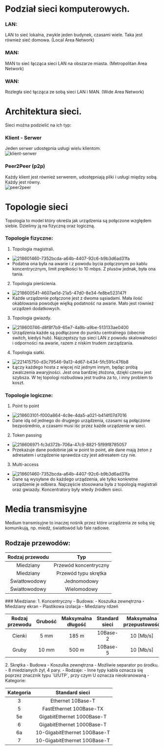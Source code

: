 # Podział sieci komputerowych.
### LAN:
LAN to sieć lokalna, zwykle jeden budynek, czasami wiele. Taka jest również sieć domowa. (Local Area Network)
### MAN:
MAN to sieć łącząca sieci LAN na obszarze miasta. (Metropolitan Area Network)
### WAN:
Rozległa sieć łącząca ze sobą sieci LAN i MAN. (Wide Area Network)
# Architektura sieci.
Sieci można podzielić na ich typ:
### Klient - Serwer
Jeden serwer udostępnia usługi wielu klientom.  
![klient-serwer](https://github.com/user-attachments/assets/d2c9bbb7-2ee6-42d1-875e-04968eb9783f)
### Peer2Peer (p2p)
Każdy klient jest również serwerem, udostępniają pliki i usługi między sobą. Każdy jest równy.  
![peer2peer](https://github.com/user-attachments/assets/628a5fe6-d331-48cb-aa8f-b73aeac22ec4)
# Topologie sieci
Topologia to model który określa jak urządzenia są połączone względem siebie. Dzielimy ją na fizyczną oraz logiczną.
### Topologie fizyczne:
1. Topologia magistrali.
  - ![218601460-7352bcda-a64b-4407-92c6-b9b3d6ad31fa](https://github.com/user-attachments/assets/6aabaa50-c1a4-4941-800b-4df9049b4774)
  - Podatna ona była na awarie i z powodu bycia połączonym po kablu koncentrycznym, limit prędkości to 10 mbps. Z plusów jednak, była ona tania.
2. Topologia pierścienia.
  - ![218600541-4607ae1d-21a5-47d0-8e34-fe8be523147f](https://github.com/user-attachments/assets/867cce18-5801-4c3e-a3c0-c6031412f4f1)
  - Każde urządzenie połączone jest z dwoma sąsiadami. Mała ilość okablowania powoduje więlką podatność na awarie. Mało jest również urządzeń dodatkowych.
3. Topologia gwiazdy.
  - ![218600746-d8f8f7b9-65e7-4a9b-a9be-513133ae0400](https://github.com/user-attachments/assets/f7fa9282-5cb9-435f-992f-631fe4536c82)
  - Urządzenia każde są podłączone do punktu centralnego (obecnie switch, kiedyś hub). Najczęstszy typ sieci LAN z powodu skalowalności i odporności na awarie, razem z niskim trudem zarządzania.
4. Topologia siatki.
  - ![221415750-d3c79546-9a13-4d67-b434-5fc591c476b8](https://github.com/user-attachments/assets/1824a5b4-e34d-45cb-8a24-7279d876011a)
  - Łączy każdego hosta z więcej niż jednym innym, będąc próbą zwalczenia awaryjności. Jest ona bardziej złożona, dzięki czemu jest szybsza. W tej topologi rozbudowa jest trudna za to, i inny problem to koszt.
### Topologie logiczne:
1. Point to point
  - ![218603101-f000a864-4c9e-4da5-a021-b414f07d7016](https://github.com/user-attachments/assets/9d2f9fd2-56a7-4cdc-97e5-4945e2beae09)
  - Dane idą od jednego do drugiego urządzenia, czasami są połączone bezpośrednio, a czasami musi iśc przez każde urządzenie w sieci.
2. Token passing
  - ![218606971-fc3d372b-706a-47c9-8821-5f99f8785057](https://github.com/user-attachments/assets/43adf207-21f0-49c6-85bb-be18454d28b5)
  - Przekazuje dane podobnie jak w point to point, ale dane mają żeton z adresatem i urządzenie sprawdza czy jest adresatem czy nie.
3. Multi-access
  - ![218601460-7352bcda-a64b-4407-92c6-b9b3d6ad31fa](https://github.com/user-attachments/assets/d8be1ba8-3545-4fae-b363-397652a32e80)
  - Dane są wysyłane do każdego urządzenia, ale tylko konkretne urządzenie je odbiera. Najczęście stosowana była z topologią magistrali oraz gwiazdy. Koncentratory były wtedy źródłem sieci.
# Media transmisyjne
Medium transmisyjne to inaczej nośnik przez które urządzenia ze sobą się komunikują, np. miedź, światłowód lub fale radiowe.
## Rodzaje przewodów:
<div>
  
  |Rodzaj przewodu | Typ                  |
  |:---:           |:---:                 |
  | Miedziany      | Przewód koncentryczny|
  | Miedziany      | Przewód typu skrętka |
  | Światłowodowy  | Jednomodowy          |
  | Światłowodowy  | Wielomodowy          |
  
</div>
### Miedziane:  
1. Koncentryczny  
  - Budowa:  
    - Koszulka zewnętrzna  
    - Miedziany ekran  
    - Plastikowa izolacja  
    - Miedziany rdzeń  

<div>
    
| Rodzaj przewodu | Grubość | Maksymalna długość | Standard sieci | Maksymalna przepustowość |  
|:---:            |:---:    |:---:               |:---:           |:---:                     |
| Cienki          | 5 mm    | 185 m              | 10Base-2       | 10 [Mb/s]                |
| Gruby           | 10 mm   | 500 m              | 10Base-5       | 10 [Mb/s]                |

</div>
2. Skrętka  
  - Budowa  
    - Koszulka zewnętrzna  
    - Możliwie separator po środku.  
    - 8 miedzianych żył, 4 pary.  
  - Rodzaje:   
    - Inne typy kabla oznacza się poprzez znacznik typu `U/UTP`, przy czym U oznacza nieokranowaną  
  - Kategorie:  
  
   |Kategoria | Standard sieci                        |
   |:---:     |:---:                                  |
   | 3        | Ethernet 10Base-T                     |
   | 5        | FastEthernet 100Base-TX               |
   | 5e       | GigabitEthernet 1000Base-T            |
   | 6        | GigabitEthernet 1000Base-T            |
   | 6a       | 10-GigabitEthernet 10GBase-T          |
   | 7        | 10-GigabitEthernet 10GBase-T          |
